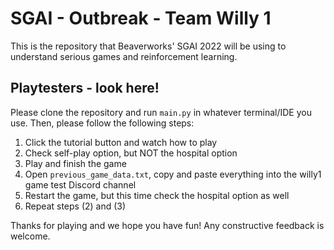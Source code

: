 # SGAI - Outbreak - Team Willy 1
This is the repository that Beaverworks' SGAI 2022 will be using to understand serious games and reinforcement learning.

## Playtesters - look here!
Please clone the repository and run `main.py` in whatever terminal/IDE you use. Then, please follow the following steps:

1. Click the tutorial button and watch how to play
2. Check self-play option, but NOT the hospital option
3. Play and finish the game
4. Open `previous_game_data.txt`, copy and paste everything into the willy1 game test Discord channel
5. Restart the game, but this time check the hospital option as well
6. Repeat steps (2) and (3)

Thanks for playing and we hope you have fun! Any constructive feedback is welcome.

